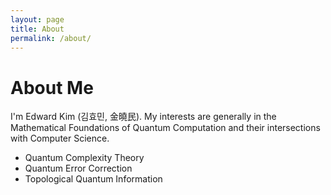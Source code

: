 ```yaml
---
layout: page
title: About
permalink: /about/
---
```


# About Me

 I'm Edward Kim (김효민, 金曉民). My interests are generally in the Mathematical Foundations of Quantum Computation and their intersections with Computer Science.

  * Quantum Complexity Theory
  * Quantum Error Correction
  * Topological Quantum Information  
